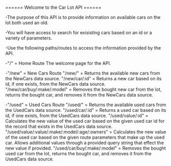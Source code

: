 ====== Welcome to the Car Lot API ======

-The purpose of this API is to provide information on available cars on the lot both used an old.

-You will have access to search for exisisting cars based on an id or a variety of parameters.

-Use the following paths/routes to access the information provided by the API.

-"/" = Home Route
The welcome page for the API.

-"/new" = New Cars Route
"/new/" = Returns the available new cars from the NewCars data source.
"/new/car/:id" = Returns a new car based on its id, if one exists, from the NewCars data source.
"/new/car/buy/:make/:model" = Removes the bought new car from the lot, returns the bought car, and removes it from the NewCars data source.

-"/used" = Used Cars Route
"/used/" = Returns the available used cars from the UsedCars data source.
"/used/car/:id" = Returns a used car based on its id, if one exists, from the UsedCars data source.
"/used/value/:id" = Calculates the new value of the used car based on the given used car id for the record that exists in the UsedCars data source.
"/used/value/:value/:make/:model/:age/:owners" = Calculates the new value of the used car based on the given route parameters that make up the used car. Allows additional values through a provided query string that effect the new value if provided.
"/used/car/buy/:make/:model" = Removes the bought used car from the lot, returns the bought car, and removes it from the UsedCars data source.
